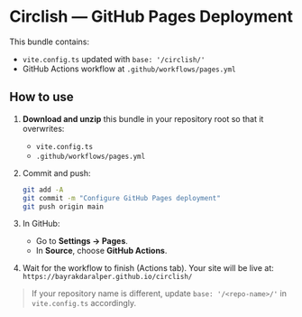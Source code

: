 
# Circlish — GitHub Pages Deployment

This bundle contains:
- `vite.config.ts` updated with `base: '/circlish/'`
- GitHub Actions workflow at `.github/workflows/pages.yml`

## How to use

1. **Download and unzip** this bundle in your repository root so that it overwrites:
   - `vite.config.ts`
   - `.github/workflows/pages.yml`

2. Commit and push:
   ```bash
   git add -A
   git commit -m "Configure GitHub Pages deployment"
   git push origin main
   ```

3. In GitHub:
   - Go to **Settings → Pages**.
   - In **Source**, choose **GitHub Actions**.

4. Wait for the workflow to finish (Actions tab). Your site will be live at:
   `https://bayrakdaralper.github.io/circlish/`

> If your repository name is different, update `base: '/<repo-name>/'` in `vite.config.ts` accordingly.
